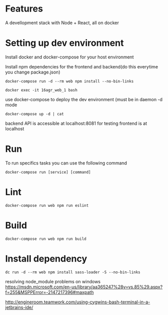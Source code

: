 Features
========
A devellopment stack with Node + React, all on docker

Setting up dev environment
==========================

Install docker and docker-compose for your host environment

Install npm dependencies for the frontend and backend(do this everytime you change package.json)

    docker-compose run -d --rm web npm install --no-bin-links

    docker exec -it 16agr_web_1 bash

use docker-compose to deploy the dev environment (must be in daemon -d mode

`docker-compose up -d | cat`

backend API is accessible at localhost:8081 for testing
frontend is at localhost

Run
=====
To run specifics tasks you can use the following command

`docker-compose run [service] [command]`

Lint
====

`docker-compose run web npm run eslint`

Build
=====

`docker-compose run web npm run build
`

Install dependency
==================

`dc run -d --rm web npm install sass-loader -S --no-bin-links`

resolving node_module problems on windows
https://msdn.microsoft.com/en-us/library/aa365247%28v=vs.85%29.aspx?f=255&MSPPError=-2147217396#maxpath

http://engineroom.teamwork.com/using-cygwins-bash-terminal-in-a-jetbrains-ide/
